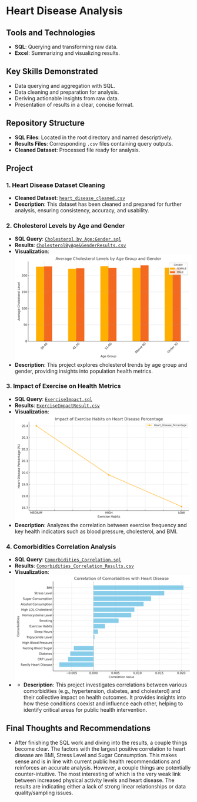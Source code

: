 
# Heart Disease Analysis

## Tools and Technologies
- **SQL**: Querying and transforming raw data.
- **Excel**: Summarizing and visualizing results.

## Key Skills Demonstrated
- Data querying and aggregation with SQL.
- Data cleaning and preparation for analysis.
- Deriving actionable insights from raw data.
- Presentation of results in a clear, concise format.

## Repository Structure
- **SQL Files**: Located in the root directory and named descriptively.
- **Results Files**: Corresponding `.csv` files containing query outputs.
- **Cleaned Dataset**: Processed file ready for analysis.

## Project

### 1. **Heart Disease Dataset Cleaning**
- **Cleaned Dataset**: [`heart_disease_cleaned.csv`](./heart_disease_cleaned.csv)
- **Description**: This dataset has been cleaned and prepared for further analysis, ensuring consistency, accuracy, and usability.

### 2. **Cholesterol Levels by Age and Gender**
- **SQL Query**: [`Cholesterol by Age:Gender.sql`](./Cholesterol%20by%20Age%3AGender.sql)
- **Results**: [`CholesterolByAge&GenderResults.csv`](./CholesterolByAge%26GenderResults.csv)
- **Visualization**: ![Visualization](./Cholesterol_Age_Gender.png)
- **Description**: This project explores cholesterol trends by age group and gender, providing insights into population health metrics.

### 3. **Impact of Exercise on Health Metrics**
- **SQL Query**: [`ExerciseImpact.sql`](./ExerciseImpact.sql)
- **Results**: [`ExerciseImpactResult.csv`](./ExerciseImpactResult.csv)
- **Visualization**: ![Visualization](./Exercise_Impact.png)
- **Description**: Analyzes the correlation between exercise frequency and key health indicators such as blood pressure, cholesterol, and BMI.

### 4. **Comorbidities Correlation Analysis**
- **SQL Query**: [`Comorbidities_Correlation.sql`](./Comorbidities_Correlation.sql)
- **Results**: [`Comorbidities_Correlation_Results.csv`](./Comorbidities_Correlation_Results.csv)
- **Visualization**: ![Vizualization](./Comorbidities_Correlation.png)
- - **Description**: This project investigates correlations between various comorbidities (e.g., hypertension, diabetes, and cholesterol) and their collective impact on health outcomes. It provides insights into how these conditions coexist and influence each other, helping to identify critical areas for public health intervention.


## Final Thoughts and Recommendations
- After finishing the SQL work and diving into the results, a couple things become clear. The factors with the largest positive correlation to heart disease are BMI, Stress Level and Sugar Consumption. This makes sense and is in line with current public health recommendations and reinforces an accurate analysis. However, a couple things are potentially counter-intuitive. The most interesting of which is the very weak link between increased physical activity levels and heart disease. The results are indicating either a lack of strong linear relationships or data quality/sampling issues.

